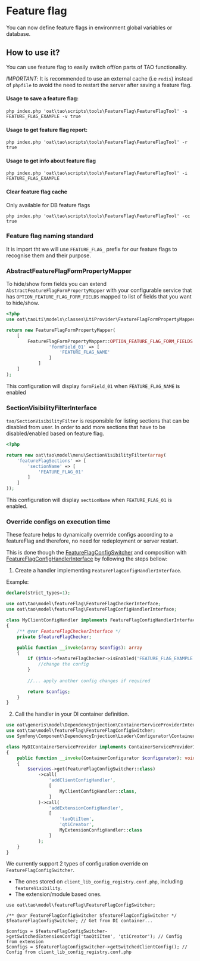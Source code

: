 Feature flag
========

You can now define feature flags in environment global variables or database. 

## How to use it?

You can use feature flag to easily switch off/on parts of TAO functionality.

*IMPORTANT*: It is recommended to use an external cache (i.e `redis`) instead of `phpfile` 
to avoid the need to restart the server after saving a feature flag.  

#### Usage to save a feature flag:

```shell
php index.php 'oat\tao\scripts\tools\FeatureFlag\FeatureFlagTool' -s FEATURE_FLAG_EXAMPLE -v true
```

#### Usage to get feature flag report:

````shell
php index.php 'oat\tao\scripts\tools\FeatureFlag\FeatureFlagTool' -r true
````

#### Usage to get info about feature flag
```shell
php index.php 'oat\tao\scripts\tools\FeatureFlag\FeatureFlagTool' -i FEATURE_FLAG_EXAMPLE
```

#### Clear feature flag cache

Only available for DB feature flags

```shell
php index.php 'oat\tao\scripts\tools\FeatureFlag\FeatureFlagTool' -cc true
```

### Feature flag naming standard

It is import tht we will use `FEATURE_FLAG_` prefix for our feature flags to recognise them and their purpose. 

### AbstractFeatureFlagFormPropertyMapper

To hide/show form fields you can extend `AbstractFeatureFlagFormPropertyMapper` with your configurable service that has
`OPTION_FEATURE_FLAG_FORM_FIELDS` mapped to list of fields that you want to hide/show. 

```php
<?php
use oat\taoLti\models\classes\LtiProvider\FeatureFlagFormPropertyMapper;    

return new FeatureFlagFormPropertyMapper(
    [
        FeatureFlagFormPropertyMapper::OPTION_FEATURE_FLAG_FORM_FIELDS => [
                'formField_01' => [
                    'FEATURE_FLAG_NAME'
                ]
            ]
    ]
);
```

This configuration will display `formField_01` when `FEATURE_FLAG_NAME` is enabled

### SectionVisibilityFilterInterface

`tao/SectionVisibilityFilter` is responsible for listing sections that can be disabled from user. In order to add more 
sections that have to be disabled/enabled based on feature flag. 

```php
<?php

return new oat\tao\model\menu\SectionVisibilityFilter(array(
    'featureFlagSections' => [
        'sectionName' => [
            'FEATURE_FLAG_01'
        ]
    ]
));
``` 

This configuration will display `sectionName` when `FEATURE_FLAG_01` is enabled.

### Override configs on execution time

These feature helps to dynamically overrride configs according to a featureFlag and therefore, 
no need for redeployment or server restart.

This is done though the [FeatureFlagConfigSwitcher](./FeatureFlagConfigSwitcher.php) 
and composition with [FeatureFlagConfigHandlerInterface](./FeatureFlagConfigHandlerInterface.php) by following the
steps bellow:

1) Create a handler implementing `FeatureFlagConfigHandlerInterface`.

Example:

```php
declare(strict_types=1);

use oat\tao\model\featureFlag\FeatureFlagCheckerInterface;
use oat\tao\model\featureFlag\FeatureFlagConfigHandlerInterface;

class MyClientConfigHandler implements FeatureFlagConfigHandlerInterface
{
    /** @var FeatureFlagCheckerInterface */
    private $featureFlagChecker;

    public function __invoke(array $configs): array
    {
        if ($this->featureFlagChecker->isEnabled('FEATURE_FLAG_EXAMPLE')) {
            //change the config
        }      
        
        //... apply another config changes if required

        return $configs;
    }
}
```

2) Call the handler in your DI container definition.

```php
use oat\generis\model\DependencyInjection\ContainerServiceProviderInterface;
use oat\tao\model\featureFlag\FeatureFlagConfigSwitcher;
use Symfony\Component\DependencyInjection\Loader\Configurator\ContainerConfigurator;

class MyDIContainerServiceProvider implements ContainerServiceProviderInterface
{
    public function __invoke(ContainerConfigurator $configurator): void
    {
        $services->get(FeatureFlagConfigSwitcher::class)
            ->call(
                'addClientConfigHandler',
                [
                    MyClientConfigHandler::class,
                ]
            )->call(
                'addExtensionConfigHandler',
                [
                    'taoQtiItem',
                    'qtiCreator',
                    MyExtensionConfigHandler::class
                ]
            );
    }
}
```

We currently support 2 types of configuration override on `FeatureFlagConfigSwitcher`.

- The ones stored on `client_lib_config_registry.conf.php`, including `featureVisibility`.
- The extension/module based ones. 

```shell
use oat\tao\model\featureFlag\FeatureFlagConfigSwitcher;

/** @var FeatureFlagConfigSwitcher $featureFlagConfigSwitcher */
$featureFlagConfigSwitcher; // Get from DI container...

$configs = $featureFlagConfigSwitcher->getSwitchedExtensionConfig('taoQtiItem', 'qtiCreator'); // Config from extension
$configs = $featureFlagConfigSwitcher->getSwitchedClientConfig(); // Config from client_lib_config_registry.conf.php
```
